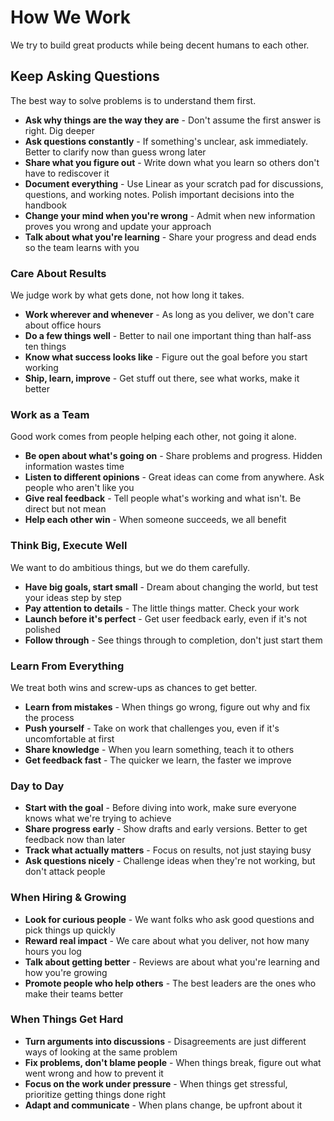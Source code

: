 # How We Work

We try to build great products while being decent humans to each other.

## Keep Asking Questions

The best way to solve problems is to understand them first.

- **Ask why things are the way they are** - Don't assume the first answer is right. Dig deeper
- **Ask questions constantly** - If something's unclear, ask immediately. Better to clarify now than guess wrong later
- **Share what you figure out** - Write down what you learn so others don't have to rediscover it
- **Document everything** - Use Linear as your scratch pad for discussions, questions, and working notes. Polish important decisions into the handbook
- **Change your mind when you're wrong** - Admit when new information proves you wrong and update your approach
- **Talk about what you're learning** - Share your progress and dead ends so the team learns with you

### Care About Results

We judge work by what gets done, not how long it takes.

- **Work wherever and whenever** - As long as you deliver, we don't care about office hours
- **Do a few things well** - Better to nail one important thing than half-ass ten things
- **Know what success looks like** - Figure out the goal before you start working
- **Ship, learn, improve** - Get stuff out there, see what works, make it better

### Work as a Team

Good work comes from people helping each other, not going it alone.

- **Be open about what's going on** - Share problems and progress. Hidden information wastes time
- **Listen to different opinions** - Great ideas can come from anywhere. Ask people who aren't like you
- **Give real feedback** - Tell people what's working and what isn't. Be direct but not mean
- **Help each other win** - When someone succeeds, we all benefit

### Think Big, Execute Well

We want to do ambitious things, but we do them carefully.

- **Have big goals, start small** - Dream about changing the world, but test your ideas step by step
- **Pay attention to details** - The little things matter. Check your work
- **Launch before it's perfect** - Get user feedback early, even if it's not polished
- **Follow through** - See things through to completion, don't just start them

### Learn From Everything

We treat both wins and screw-ups as chances to get better.

- **Learn from mistakes** - When things go wrong, figure out why and fix the process
- **Push yourself** - Take on work that challenges you, even if it's uncomfortable at first
- **Share knowledge** - When you learn something, teach it to others
- **Get feedback fast** - The quicker we learn, the faster we improve

### Day to Day

- **Start with the goal** - Before diving into work, make sure everyone knows what we're trying to achieve
- **Share progress early** - Show drafts and early versions. Better to get feedback now than later
- **Track what actually matters** - Focus on results, not just staying busy
- **Ask questions nicely** - Challenge ideas when they're not working, but don't attack people

### When Hiring & Growing

- **Look for curious people** - We want folks who ask good questions and pick things up quickly
- **Reward real impact** - We care about what you deliver, not how many hours you log
- **Talk about getting better** - Reviews are about what you're learning and how you're growing
- **Promote people who help others** - The best leaders are the ones who make their teams better

### When Things Get Hard

- **Turn arguments into discussions** - Disagreements are just different ways of looking at the same problem
- **Fix problems, don't blame people** - When things break, figure out what went wrong and how to prevent it
- **Focus on the work under pressure** - When things get stressful, prioritize getting things done right
- **Adapt and communicate** - When plans change, be upfront about it
